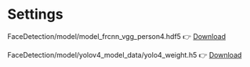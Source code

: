 # Settings

FaceDetection/model/model_frcnn_vgg_person4.hdf5 👉 [Download](https://drive.google.com/file/d/1zAOOwJwARB5lCbActLRC5c4sie0PoFKL/view?usp=sharing)

FaceDetection/model/yolov4_model_data/yolo4_weight.h5 👉 [Download](https://drive.google.com/file/d/1XD0qtHVhg3z3JJOBltXuA0D9Ns3RzNkp/view?usp=sharing)
